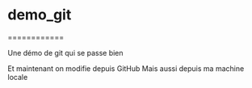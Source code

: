 ﻿# demo_git
 ============
 
Une démo de git qui se passe bien

Et maintenant  on modifie depuis GitHub
Mais aussi depuis ma machine locale
